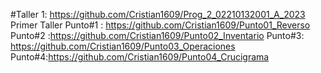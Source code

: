 #Taller 1: https://github.com/Cristian1609/Prog_2_02210132001_A_2023
Primer Taller
Punto#1 : https://github.com/Cristian1609/Punto01_Reverso
Punto#2 :https://github.com/Cristian1609/Punto02_Inventario
Punto#3: https://github.com/Cristian1609/Punto03_Operaciones
Punto#4:https://github.com/Cristian1609/Punto04_Crucigrama
